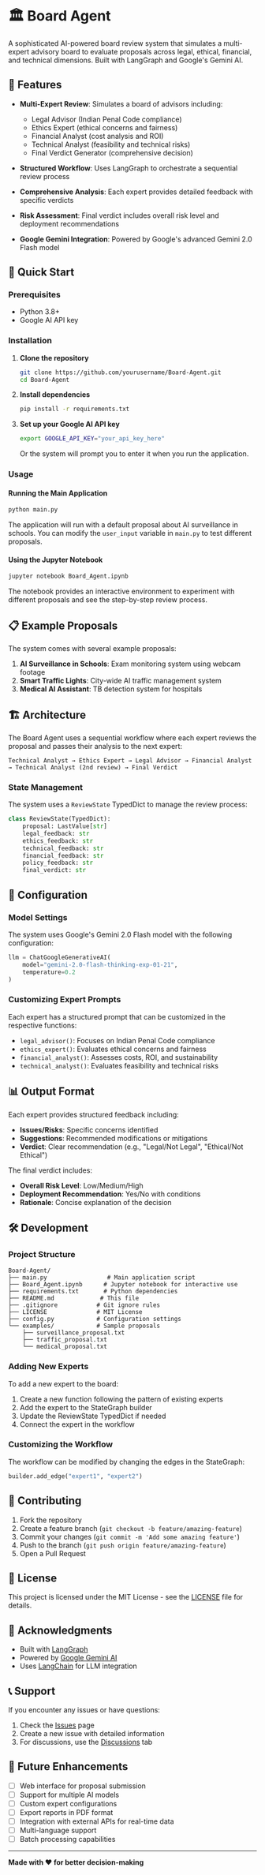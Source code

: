 # 🏛️ Board Agent

A sophisticated AI-powered board review system that simulates a multi-expert advisory board to evaluate proposals across legal, ethical, financial, and technical dimensions. Built with LangGraph and Google's Gemini AI.

## 🌟 Features

- **Multi-Expert Review**: Simulates a board of advisors including:
  - Legal Advisor (Indian Penal Code compliance)
  - Ethics Expert (ethical concerns and fairness)
  - Financial Analyst (cost analysis and ROI)
  - Technical Analyst (feasibility and technical risks)
  - Final Verdict Generator (comprehensive decision)

- **Structured Workflow**: Uses LangGraph to orchestrate a sequential review process
- **Comprehensive Analysis**: Each expert provides detailed feedback with specific verdicts
- **Risk Assessment**: Final verdict includes overall risk level and deployment recommendations
- **Google Gemini Integration**: Powered by Google's advanced Gemini 2.0 Flash model

## 🚀 Quick Start

### Prerequisites

- Python 3.8+
- Google AI API key

### Installation

1. **Clone the repository**
   ```bash
   git clone https://github.com/yourusername/Board-Agent.git
   cd Board-Agent
   ```

2. **Install dependencies**
   ```bash
   pip install -r requirements.txt
   ```

3. **Set up your Google AI API key**
   ```bash
   export GOOGLE_API_KEY="your_api_key_here"
   ```
   Or the system will prompt you to enter it when you run the application.

### Usage

#### Running the Main Application

```bash
python main.py
```

The application will run with a default proposal about AI surveillance in schools. You can modify the `user_input` variable in `main.py` to test different proposals.

#### Using the Jupyter Notebook

```bash
jupyter notebook Board_Agent.ipynb
```

The notebook provides an interactive environment to experiment with different proposals and see the step-by-step review process.

## 📋 Example Proposals

The system comes with several example proposals:

1. **AI Surveillance in Schools**: Exam monitoring system using webcam footage
2. **Smart Traffic Lights**: City-wide AI traffic management system
3. **Medical AI Assistant**: TB detection system for hospitals

## 🏗️ Architecture

The Board Agent uses a sequential workflow where each expert reviews the proposal and passes their analysis to the next expert:

```
Technical Analyst → Ethics Expert → Legal Advisor → Financial Analyst → Technical Analyst (2nd review) → Final Verdict
```

### State Management

The system uses a `ReviewState` TypedDict to manage the review process:

```python
class ReviewState(TypedDict):
    proposal: LastValue[str]
    legal_feedback: str
    ethics_feedback: str
    technical_feedback: str
    financial_feedback: str
    policy_feedback: str
    final_verdict: str
```

## 🔧 Configuration

### Model Settings

The system uses Google's Gemini 2.0 Flash model with the following configuration:

```python
llm = ChatGoogleGenerativeAI(
    model="gemini-2.0-flash-thinking-exp-01-21",
    temperature=0.2
)
```

### Customizing Expert Prompts

Each expert has a structured prompt that can be customized in the respective functions:
- `legal_advisor()`: Focuses on Indian Penal Code compliance
- `ethics_expert()`: Evaluates ethical concerns and fairness
- `financial_analyst()`: Assesses costs, ROI, and sustainability
- `technical_analyst()`: Evaluates feasibility and technical risks

## 📊 Output Format

Each expert provides structured feedback including:

- **Issues/Risks**: Specific concerns identified
- **Suggestions**: Recommended modifications or mitigations
- **Verdict**: Clear recommendation (e.g., "Legal/Not Legal", "Ethical/Not Ethical")

The final verdict includes:
- **Overall Risk Level**: Low/Medium/High
- **Deployment Recommendation**: Yes/No with conditions
- **Rationale**: Concise explanation of the decision

## 🛠️ Development

### Project Structure

```
Board-Agent/
├── main.py                 # Main application script
├── Board_Agent.ipynb      # Jupyter notebook for interactive use
├── requirements.txt       # Python dependencies
├── README.md             # This file
├── .gitignore           # Git ignore rules
├── LICENSE              # MIT License
├── config.py            # Configuration settings
└── examples/            # Sample proposals
    ├── surveillance_proposal.txt
    ├── traffic_proposal.txt
    └── medical_proposal.txt
```

### Adding New Experts

To add a new expert to the board:

1. Create a new function following the pattern of existing experts
2. Add the expert to the StateGraph builder
3. Update the ReviewState TypedDict if needed
4. Connect the expert in the workflow

### Customizing the Workflow

The workflow can be modified by changing the edges in the StateGraph:

```python
builder.add_edge("expert1", "expert2")
```

## 🤝 Contributing

1. Fork the repository
2. Create a feature branch (`git checkout -b feature/amazing-feature`)
3. Commit your changes (`git commit -m 'Add some amazing feature'`)
4. Push to the branch (`git push origin feature/amazing-feature`)
5. Open a Pull Request

## 📝 License

This project is licensed under the MIT License - see the [LICENSE](LICENSE) file for details.

## 🙏 Acknowledgments

- Built with [LangGraph](https://github.com/langchain-ai/langgraph)
- Powered by [Google Gemini AI](https://ai.google.dev/)
- Uses [LangChain](https://github.com/langchain-ai/langchain) for LLM integration

## 📞 Support

If you encounter any issues or have questions:

1. Check the [Issues](https://github.com/yourusername/Board-Agent/issues) page
2. Create a new issue with detailed information
3. For discussions, use the [Discussions](https://github.com/yourusername/Board-Agent/discussions) tab

## 🔮 Future Enhancements

- [ ] Web interface for proposal submission
- [ ] Support for multiple AI models
- [ ] Custom expert configurations
- [ ] Export reports in PDF format
- [ ] Integration with external APIs for real-time data
- [ ] Multi-language support
- [ ] Batch processing capabilities

---

**Made with ❤️ for better decision-making**